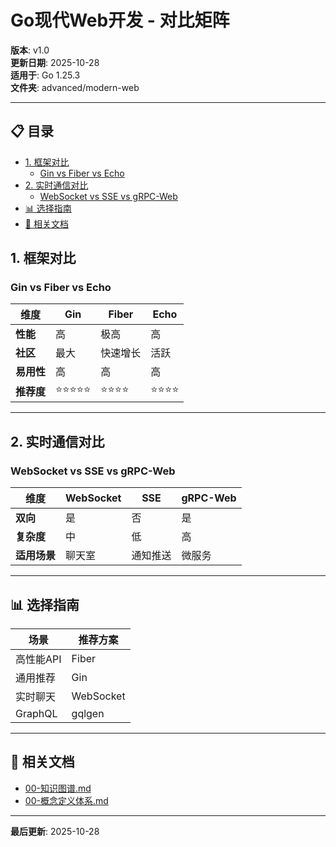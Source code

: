 # Go现代Web开发 - 对比矩阵

**版本**: v1.0  
**更新日期**: 2025-10-28  
**适用于**: Go 1.25.3  
**文件夹**: advanced/modern-web

---

## 📋 目录


- [1. 框架对比](#1-框架对比)
  - [Gin vs Fiber vs Echo](#gin-vs-fiber-vs-echo)
- [2. 实时通信对比](#2-实时通信对比)
  - [WebSocket vs SSE vs gRPC-Web](#websocket-vs-sse-vs-grpc-web)
- [📊 选择指南](#-选择指南)
- [🔗 相关文档](#-相关文档)

## 1. 框架对比

### Gin vs Fiber vs Echo

| 维度 | Gin | Fiber | Echo |
|------|-----|-------|------|
| **性能** | 高 | 极高 | 高 |
| **社区** | 最大 | 快速增长 | 活跃 |
| **易用性** | 高 | 高 | 高 |
| **推荐度** | ⭐⭐⭐⭐⭐ | ⭐⭐⭐⭐ | ⭐⭐⭐⭐ |

---

## 2. 实时通信对比

### WebSocket vs SSE vs gRPC-Web

| 维度 | WebSocket | SSE | gRPC-Web |
|------|-----------|-----|----------|
| **双向** | 是 | 否 | 是 |
| **复杂度** | 中 | 低 | 高 |
| **适用场景** | 聊天室 | 通知推送 | 微服务 |

---

## 📊 选择指南

| 场景 | 推荐方案 |
|------|---------|
| 高性能API | Fiber |
| 通用推荐 | Gin |
| 实时聊天 | WebSocket |
| GraphQL | gqlgen |

---

## 🔗 相关文档

- [00-知识图谱.md](./00-知识图谱.md)
- [00-概念定义体系.md](./00-概念定义体系.md)

---

**最后更新**: 2025-10-28

